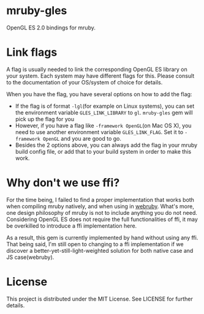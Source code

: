 # mruby-gles

OpenGL ES 2.0 bindings for mruby.

# Link flags

A flag is usually needed to link the corresponding OpenGL ES library on your system. Each system may have different flags for this. Please consult to the documentation of your OS/system of choice for details.

When you have the flag, you have several options on how to add the flag:

* If the flag is of format `-lgl`(for example on Linux systems), you can set the environment variable `GLES_LINK_LIBRARY` to `gl`. `mruby-gles` gem will pick up the flag for you
* However, if you have a flag like `-framework OpenGL`(on Mac OS X), you need to use another environment variable `GLES_LINK_FLAG`. Set it to `-framework OpenGL` and you are good to go.
* Besides the 2 options above, you can always add the flag in your mruby build config file, or add that to your build system in order to make this work.

# Why don't we use ffi?

For the time being, I failed to find a proper implementation that works both when compiling mruby natively, and when using in [webruby](https://github.com/xxuejie/webruby). What's more, one design philosophy of mruby is not to include anything you do not need. Considering OpenGL ES does not require the full functionalities of ffi, it may be overkilled to introduce a ffi implementation here.

As a result, this gem is currently implemented by hand without using any ffi. That being said, I'm still open to changing to a ffi implementation if we discover a better-yet-still-light-weighted solution for both native case and JS case(webruby).

# License

This project is distributed under the MIT License. See LICENSE for further details.
